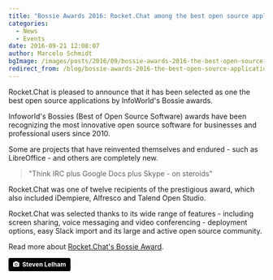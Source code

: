 ```yaml
---
title: "Bossie Awards 2016: Rocket.Chat among the best open source applications"
categories:
  - News
  - Events
date: 2016-09-21 12:08:07
author: Marcelo Schmidt
bgImage: /images/posts/2016/09/bossie-awards-2016-the-best-open-source-applications/cover-bossie-awards.jpg
redirect_from: /blog/bossie-awards-2016-the-best-open-source-applications
---
```


Rocket.Chat is pleased to announce that it has been selected as one the best open source applications by InfoWorld's Bossie awards.

Infoworld's Bossies (Best of Open Source Software) awards have been recognizing the most innovative open source software for businesses and professional users since 2010.

Some are projects that have reinvented themselves and endured - such as LibreOffice - and others are completely new.

> "Think IRC plus Google Docs plus Skype - on steroids"

Rocket.Chat was one of twelve recipients of the prestigious award, which also included iDempiere, Alfresco and Talend Open Studio.

Rocket.Chat was selected thanks to its wide range of features - including screen sharing, voice messaging and video conferencing - deployment options, easy Slack import and its large and active open source community.

Read more about <a href="http://www.infoworld.com/article/3122000/open-source-tools/bossie-awards-2016-the-best-open-source-applications.html#slide4" target="_blank">Rocket.Chat's Bossie Award</a>.

<a style="background-color:black;color:white;text-decoration:none;padding:4px 6px;font-family:-apple-system, BlinkMacSystemFont, &quot;San Francisco&quot;, &quot;Helvetica Neue&quot;, Helvetica, Ubuntu, Roboto, Noto, &quot;Segoe UI&quot;, Arial, sans-serif;font-size:12px;font-weight:bold;line-height:1.2;display:inline-block;border-radius:3px;" href="https://unsplash.com/@slelham?utm_medium=referral&amp;utm_campaign=photographer-credit&amp;utm_content=creditBadge" target="_blank" rel="noopener noreferrer" title="Download free do whatever you want high-resolution photos from Steven Lelham"><span style="display:inline-block;padding:2px 3px;"><svg xmlns="http://www.w3.org/2000/svg" style="height:12px;width:auto;position:relative;vertical-align:middle;top:-1px;fill:white;" viewBox="0 0 32 32"><title>unsplash-logo</title><path d="M20.8 18.1c0 2.7-2.2 4.8-4.8 4.8s-4.8-2.1-4.8-4.8c0-2.7 2.2-4.8 4.8-4.8 2.7.1 4.8 2.2 4.8 4.8zm11.2-7.4v14.9c0 2.3-1.9 4.3-4.3 4.3h-23.4c-2.4 0-4.3-1.9-4.3-4.3v-15c0-2.3 1.9-4.3 4.3-4.3h3.7l.8-2.3c.4-1.1 1.7-2 2.9-2h8.6c1.2 0 2.5.9 2.9 2l.8 2.4h3.7c2.4 0 4.3 1.9 4.3 4.3zm-8.6 7.5c0-4.1-3.3-7.5-7.5-7.5-4.1 0-7.5 3.4-7.5 7.5s3.3 7.5 7.5 7.5c4.2-.1 7.5-3.4 7.5-7.5z"></path></svg></span><span style="display:inline-block;padding:2px 3px;">Steven Lelham</span></a>
